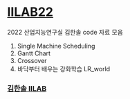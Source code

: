 # [IILAB22](https://sites.google.com/view/ii-lab)
2022 산업지능연구실 김한솔 
code 자료 모음

1. Single Machine Scheduling
2. Gantt Chart
3. Crossover
4. 바닥부터 배우는 강화학습 LR_world

### [김한솔 IILAB](https://superjump99.notion.site/IILAB-22-03-23-02-ae62ef6248b940eda3622dd7e96cae0d?pvs=4)
